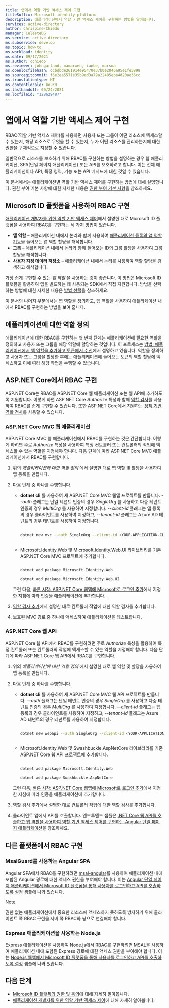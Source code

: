 ```yaml
---
title: 앱에서 역할 기반 액세스 제어 구현
titleSuffix: Microsoft identity platform
description: 애플리케이션에서 역할 기반 액세스 제어를 구현하는 방법을 알아봅니다.
services: active-directory
author: Chrispine-Chiedo
manager: CelesteDG
ms.service: active-directory
ms.subservice: develop
ms.topic: how-to
ms.workload: identity
ms.date: 09/17/2021
ms.author: cchiedo
ms.reviewer: johngarland, mamarxen, ianbe, marsma
ms.openlocfilehash: ccbdbde261914e95470e37b0e2046a95e1fe5898
ms.sourcegitcommit: f6e2ea5571e35b9ed3a79a22485eba4d20ae36cc
ms.translationtype: HT
ms.contentlocale: ko-KR
ms.lasthandoff: 09/24/2021
ms.locfileid: "128629487"
---
```

# <a name="implement-role-based-access-control-in-apps"></a>앱에서 역할 기반 액세스 제어 구현

RBAC(역할 기반 액세스 제어)를 사용하면 사용자 또는 그룹이 어떤 리소스에 액세스할 수 있는지, 해당 리소스로 무엇을 할 수 있는지, 누가 어떤 리소스를 관리하는지에 대한 권한을 구체적으로 지정할 수 있습니다.

일반적으로 리소스를 보호하기 위해 RBAC를 구현하는 방법을 설명하는 경우 웹 애플리케이션, SPA(단일 페이지 애플리케이션) 또는 API를 보호하려고 합니다.  이는 전체 애플리케이션이나 API, 특정 영역, 기능 또는 API 메서드에 대한 것일 수 있습니다.

이 문서에서는 애플리케이션별 역할 기반 액세스 제어를 구현하는 방법에 대해 설명합니다.  권한 부여 기본 사항에 대한 자세한 내용은 [권한 부여 기본 사항](./authorization-basics.md)을 참조하세요.

## <a name="implementing-rbac-using-the-microsoft-identity-platform"></a>Microsoft ID 플랫폼을 사용하여 RBAC 구현

[애플리케이션 개발자를 위한 역할 기반 액세스 제어](./custom-rbac-for-developers.md)에서 설명한 대로 Microsoft ID 플랫폼을 사용하여 RBAC를 구현하는 세 가지 방법이 있습니다.

- **앱 역할** – 애플리케이션 내에서 논리와 함께 사용하여 [애플리케이션 등록의 앱 역할 기능](./howto-add-app-roles-in-azure-ad-apps.md#declare-roles-for-an-application)을 들어오는 앱 역할 할당을 해석합니다.
- **그룹** – 애플리케이션 내에서 논리와 함께 들어오는 ID의 그룹 할당을 사용하여 그룹 할당을 해석합니다. 
- **사용자 지정 데이터 저장소** – 애플리케이션 내에서 논리를 사용하여 역할 할당을 검색하고 해석합니다.

가장 쉽게 구현할 수 있는 *앱 역할* 을 사용하는 것이 좋습니다. 이 방법은 Microsoft ID 플랫폼을 활용하여 앱을 빌드하는 데 사용되는 SDK에서 직접 지원합니다. 방법을 선택하는 방법에 대한 자세한 내용은 [방법 선택](./custom-rbac-for-developers.md#choosing-an-approach)을 참조하세요.

이 문서의 나머지 부분에서는 앱 역할을 정의하고, 앱 역할을 사용하여 애플리케이션 내에서 RBAC를 구현하는 방법을 보여 줍니다.

## <a name="defining-roles-for-your-application"></a>애플리케이션에 대한 역할 정의

애플리케이션에 대한 RBAC를 구현하는 첫 번째 단계는 애플리케이션에 필요한 역할을 정의하고 사용자 또는 그룹을 해당 역할에 할당하는 것입니다.  이 프로세스는 [방법: 애플리케이션에서 앱 역할을 추가하고 토큰에서 수신](./howto-add-app-roles-in-azure-ad-apps.md)에서 설명하고 있습니다. 역할을 정의하고 사용자 또는 그룹을 할당한 후에는 애플리케이션에 들어오는 토큰의 역할 할당에 액세스하고 이에 따라 해당 작업을 수행할 수 있습니다.

## <a name="implementing-rbac-in-aspnet-core"></a>ASP.NET Core에서 RBAC 구현 

ASP.NET Core는 RBAC를 ASP.NET Core 웹 애플리케이션 또는 웹 API에 추가하도록 지원합니다.  이렇게 하면 ASP.NET Core *Authorize* 특성과 함께 [역할 검사](/aspnet/core/security/authorization/roles?view=aspnetcore-5.0&preserve-view=true#adding-role-checks)를 사용하여 RBAC를 쉽게 구현할 수 있습니다. 또한 ASP.NET Core에서 지원하는 [정책 기반 역할 검사](/aspnet/core/security/authorization/roles?view=aspnetcore-5.0&preserve-view=true#policy-based-role-checks)를 사용할 수 있습니다.

### <a name="aspnet-core-mvc-web-application"></a>ASP.NET Core MVC 웹 애플리케이션 

ASP.NET Core MVC 웹 애플리케이션에서 RBAC를 구현하는 것은 간단합니다.  이렇게 하려면 주로 *Authorize* 특성을 사용하여 특정 컨트롤러 또는 컨트롤러의 작업에 액세스할 수 있는 역할을 지정해야 합니다. 다음 단계에 따라 ASP.NET Core MVC 애플리케이션에서 RBAC를 구현합니다.
1. 위의 *애플리케이션에 대한 역할 정의* 에서 설명한 대로 앱 역할 및 할당을 사용하여 앱 등록을 만듭니다.
1. 다음 단계 중 하나를 수행합니다.
    - **dotnet cli** 를 사용하여 새 ASP.NET Core MVC 웹앱 프로젝트를 만듭니다.  *--auth* 플래그는 단일 테넌트 인증의 경우 *SingleOrg* 를 사용하고 다중 테넌트 인증의 경우 *MultiOrg* 를 사용하여 지정합니다. *--client-id* 플래그는 앱 등록의 경우 클라이언트를 사용하여 지정하고, *--tenant-id* 플래그는 Azure AD 테넌트의 경우 테넌트를 사용하여 지정합니다.
 
      ```bash 
    
      dotnet new mvc --auth SingleOrg --client-id <YOUR-APPLICATION-CLIENT-ID> --tenant-id <YOUR-TENANT-ID>  
    
      ```
      
    - Microsoft.Identity.Web 및 Microsoft.Identity.Web.UI 라이브러리를 기존 ASP.NET Core MVC 프로젝트에 추가합니다.
 
      ```bash 

      dotnet add package Microsoft.Identity.Web 

      dotnet add package Microsoft.Identity.Web.UI 

      ```

   그런 다음, [빠른 시작: ASP.NET Core 웹앱에 Microsoft로 로그인 추가](./quickstart-v2-aspnet-core-webapp.md?view=aspnetcore-5.0&preserve-view=true)에서 지정한 지침에 따라 인증을 애플리케이션에 추가합니다.
1. [역할 검사 추가](/aspnet/core/security/authorization/roles?view=aspnetcore-5.0&preserve-view=true#adding-role-checks)에서 설명한 대로 컨트롤러 작업에 대한 역할 검사를 추가합니다.
1. 보호된 MVC 경로 중 하나에 액세스하여 애플리케이션을 테스트합니다.

### <a name="aspnet-core-web-api"></a>ASP.NET Core 웹 API

ASP.NET Core 웹 API에서 RBAC를 구현하려면 주로 *Authorize* 특성을 활용하여 특정 컨트롤러 또는 컨트롤러의 작업에 액세스할 수 있는 역할을 지정해야 합니다. 다음 단계에 따라 ASP.NET Core 웹 API에서 RBAC를 구현합니다.
1. 위의 *애플리케이션에 대한 역할 정의* 에서 설명한 대로 앱 역할 및 할당을 사용하여 앱 등록을 만듭니다.
1. 다음 단계 중 하나를 수행합니다.
    - **dotnet cli** 를 사용하여 새 ASP.NET Core MVC 웹 API 프로젝트를 만듭니다.  *--auth* 플래그는 단일 테넌트 인증의 경우 *SingleOrg* 를 사용하고 다중 테넌트 인증의 경우 *MultiOrg* 를 사용하여 지정합니다. *--client-id* 플래그는 앱 등록의 경우 클라이언트를 사용하여 지정하고, *--tenant-id* 플래그는 Azure AD 테넌트의 경우 테넌트를 사용하여 지정합니다.

      ```bash 
    
      dotnet new webapi --auth SingleOrg --client-id <YOUR-APPLICATION-CLIENT-ID> --tenant-id <YOUR-TENANT-ID> 
    
      ```

    - Microsoft.Identity.Web 및 Swashbuckle.AspNetCore 라이브러리를 기존 ASP.NET Core 웹 API 프로젝트에 추가합니다.
      
      ```bash 

      dotnet add package Microsoft.Identity.Web 

      dotnet add package Swashbuckle.AspNetCore 

      ```
    
   그런 다음, [빠른 시작: ASP.NET Core 웹앱에 Microsoft로 로그인 추가](./quickstart-v2-aspnet-core-webapp.md?view=aspnetcore-5.0&preserve-view=true)에서 지정한 지침에 따라 인증을 애플리케이션에 추가합니다.
1. [역할 검사 추가](/aspnet/core/security/authorization/roles?view=aspnetcore-5.0&preserve-view=true#adding-role-checks)에서 설명한 대로 컨트롤러 작업에 대한 역할 검사를 추가합니다.
1. 클라이언트 앱에서 API를 호출합니다.  엔드투엔드 샘플은 [.NET Core 웹 API를 호출하고 앱 역할을 사용하여 역할 기반 액세스 제어를 구현하는 Angular 단일 페이지 애플리케이션](https://github.com/Azure-Samples/ms-identity-javascript-angular-tutorial/tree/main/5-AccessControl/1-call-api-roles)을 참조하세요.


## <a name="implementing-rbac-in-other-platforms"></a>다른 플랫폼에서 RBAC 구현

### <a name="angular-spa-using-msalguard"></a>MsalGuard를 사용하는 Angular SPA
Angular SPA에서 RBAC를 구현하려면 [msal-angular](https://www.npmjs.com/package/@azure/msal-angular)를 사용하여 애플리케이션 내에 포함된 Angular 경로에 대한 액세스 권한을 부여해야 합니다.  이는 [Angular 단일 페이지 애플리케이션에서 Microsoft ID 플랫폼을 통해 사용자를 로그인하고 API를 호출하도록 설정](https://github.com/Azure-Samples/ms-identity-javascript-angular-tutorial#chapter-5-control-access-to-your-protected-api-using-app-roles-and-security-groups) 샘플에 나와 있습니다.

> [!NOTE]
> 권한 없는 애플리케이션에서 중요한 리소스에 액세스하지 못하도록 방지하기 위해 클라이언트 쪽 RBAC 구현을 서버 쪽 RBAC와 쌍으로 연결해야 합니다.

### <a name="nodejs-with-express-application"></a>Express 애플리케이션을 사용하는 Node.js
Express 애플리케이션을 사용하여 Node.js에서 RBAC를 구현하려면 MSAL을 사용하여 애플리케이션 내에 포함된 Express 경로에 대한 액세스 권한을 부여해야 합니다.  이는 [Node.js 웹앱에서 Microsoft ID 플랫폼을 통해 사용자를 로그인하고 API를 호출하도록 설정](https://github.com/Azure-Samples/ms-identity-javascript-nodejs-tutorial#chapter-4-control-access-to-your-app-using-app-roles-and-security-groups) 샘플에 나와 있습니다.

## <a name="next-steps"></a>다음 단계

- [Microsoft ID 플랫폼의 권한 및 동의](./v2-permissions-and-consent.md)에 대해 자세히 알아봅니다.
- [애플리케이션 개발자를 위한 역할 기반 액세스 제어](./custom-rbac-for-developers.md)에 대해 자세히 알아봅니다.
